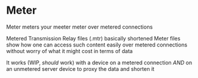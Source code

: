 # Meter
Meter meters your meeter meter over metered connections

Metered Transmission Relay files (.mtr) basically shortened Meter files
show how one can access such content easily over metered connections
without worry of what it might cost in terms of data

It works (WIP, *should* work) with a device on a metered connection *AND* on an unmetered server device to proxy the data and shorten it
